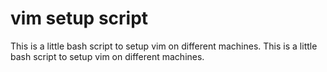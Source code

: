 vim setup script
=========
This is a little bash script to setup vim on different machines.
This is a little bash script to setup vim on different machines.

